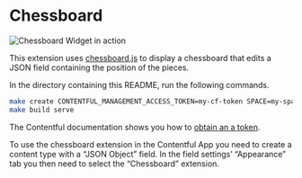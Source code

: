 Chessboard
==========

![Chessboard Widget in action](http://contentful.github.io/ui-extensions-sdk/assets/chessboard.gif)

This extension uses [chessboard.js][] to display a chessboard that edits a JSON
field containing the position of the pieces.

In the directory containing this README, run the following commands.

~~~bash
make create CONTENTFUL_MANAGEMENT_ACCESS_TOKEN=my-cf-token SPACE=my-space-id
make build serve
~~~

The Contentful documentation shows you how to [obtain an a
token][getting-token].

To use the chessboard extension in the Contentful App you need to create a content
type with a “JSON Object” field. In the field settings’ “Appearance” tab you
then need to select the “Chessboard” extension.


[chessboard.js]: http://chessboardjs.com/
[getting-token]: https://www.contentful.com/developers/docs/references/authentication/#getting-an-oauth-token
